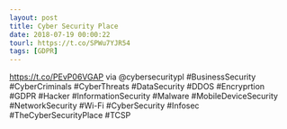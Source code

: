```yaml
---
layout: post
title: Cyber Security Place
date: 2018-07-19 00:00:22
tourl: https://t.co/SPWu7YJR54
tags: [GDPR]
---
```

https://t.co/PEvP06VGAP via @cybersecuritypl #BusinessSecurity #CyberCriminals #CyberThreats #DataSecurity #DDOS #Encryprtion #GDPR #Hacker #InformationSecurity #Malware #MobileDeviceSecurity #NetworkSecurity #Wi-Fi #CyberSecurity #Infosec #TheCyberSecurityPlace #TCSP